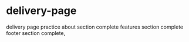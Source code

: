 # delivery-page
delivery page practice
about section complete
features section complete
footer section complete,

